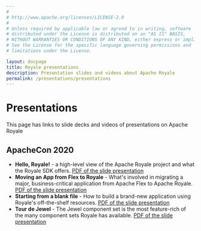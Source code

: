 ```yaml
---
# 
# http://www.apache.org/licenses/LICENSE-2.0
# 
# Unless required by applicable law or agreed to in writing, software
# distributed under the License is distributed on an "AS IS" BASIS,
# WITHOUT WARRANTIES OR CONDITIONS OF ANY KIND, either express or implied.
# See the License for the specific language governing permissions and
# limitations under the License.

layout: docpage
title: Royale presentations
description: Presentation slides and videos about Apache Royale
permalink: /presentations/presentations
---
```


# Presentations

This page has links to slide decks and videos of presentations on Apache Royale

## ApacheCon 2020

  - **Hello, Royale!** - a high-level view of the Apache Royale project and what the Royale SDK offers. <a href="https://apache.github.io/royale-docs/presentations/HelloRoyale!-ApacheCon2020.pdf" target="_blank">PDF of the slide presentation</a>
  - **Moving an App from Flex to Royale** - What's involved in migrating a major, business-critical application from Apache Flex to Apache Royale. <a href="https://apache.github.io/royale-docs/presentations/MovingaFlexAppToRoyale-ApacheCon2020.pdf" target="_blank">PDF of the slide presentation</a>
  - **Starting from a blank file** - How to build a brand-new application using Royale's off-the-shelf resources. <a href="https://apache.github.io/royale-docs/presentations/StartingFromABlankFile-ApacheCon2020.pdf" target="_blank">PDF of the slide presentation</a>
  - **Tour de Jewel** - The Jewel component set is the most feature-rich of the many component sets Royale has available. <a href="https://apache.github.io/royale-docs/presentations/TourDeJewel-ApacheCon2020.pdf" target="_blank">PDF of the slide presentation</a>
